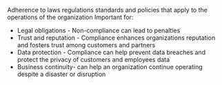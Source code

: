 Adherence to laws regulations standards and policies that apply to the operations of the organization
Important for:
- Legal obligations - Non-compliance can lead to penalties
- Trust and reputation - Compliance enhances organizations reputation and fosters trust among customers and partners
- Data protection - Compliance can help prevent data breaches and protect the privacy of customers and employees data
- Business continuity- can help an organization continue operating despite a disaster or disruption